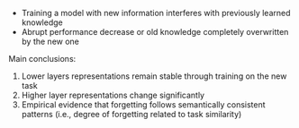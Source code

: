 - Training a model with new information interferes with previously learned knowledge 
- Abrupt performance decrease or old knowledge completely overwritten by the new one

Main conclusions: 
1. Lower layers representations remain stable through training on the new task
2. Higher layer representations change significantly 
3. Empirical evidence that forgetting follows semantically consistent patterns (i.e., degree of forgetting related to task similarity)